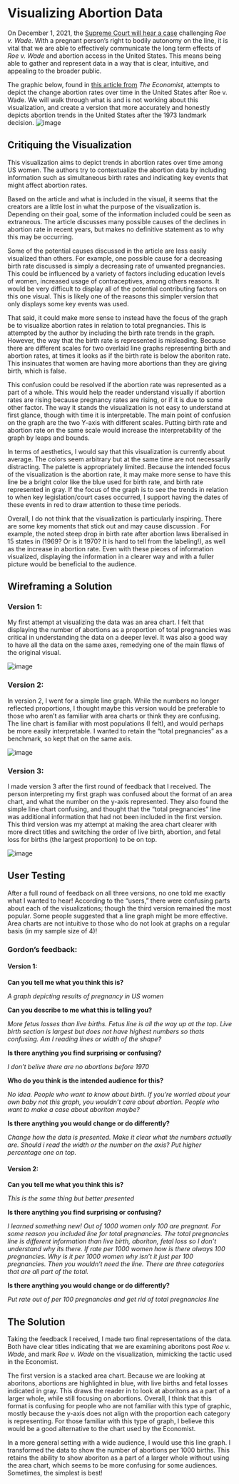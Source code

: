 # Visualizing Abortion Data
On December 1, 2021, the [Supreme Court will hear a case](https://www.nytimes.com/2021/05/17/us/politics/supreme-court-roe-wade.html) challenging <i>Roe v. Wade</i>. With a pregnant person’s right to bodily autonomy on the line, it is vital that we are able to effectively communicate the long term effects of <i>Roe v. Wade</i> and abortion access in the United States. This means being able to gather and represent data in a way that is clear, intuitive, and appealing to the broader public. 

The graphic below, found in [this article from](https://www.economist.com/graphic-detail/2017/01/18/the-abortion-rate-in-america-falls-to-its-lowest-level-since-roe-v-wade) <i>The Economist</i>, attempts to depict the change abortion rates over time in the United States after Roe v. Wade. We will walk through what is and is not working about this visualization, and create a version that more accurately and honestly depicts abortion trends in the United States after the 1973 landmark decision.
![image](/economist_snip.png)

## Critiquing the Visualization
This visualization aims to depict trends in abortion rates over time among US women. The authors try to contextualize the abortion data by including information such as simultaneous birth rates and indicating key events that might affect abortion rates.

Based on the article and what is included in the visual, it seems that the creators are a little lost in what the purpose of the visualization is. Depending on their goal, some of the information included could be seen as extraneous. The article discusses many possible causes of the declines in abortion rate in recent years, but makes no definitive statement as to why this may be occurring. 

Some of the potential causes discussed in the article are less easily visualized than others. For example, one possible cause for a decreasing birth rate discussed is simply a decreasing rate of unwanted pregnancies. This could be influenced by a variety of factors including education levels of women, increased usage of contraceptives, among others reasons. It would be very difficult to display all of the potential contributing factors on this one visual. This is likely one of the reasons this simpler version that only displays some key events was used. 

That said, it could make more sense to instead have the focus of the graph be to visualize abortion rates in relation to total pregnancies. This is attempted by the author by including the birth rate trends in the graph. However, the way that the birth rate is represented is misleading. Because there are different scales for two overlaid line graphs representing birth and abortion rates, at times it looks as if the birth rate is below the aboriton rate. This insinuates that women are having more abortions than they are giving birth, which is false.

This confusion could be resolved if the abortion rate was represented as a part of a whole. This would help the reader understand visually if abortion rates are rising because pregnancy rates are rising, or if it is due to some other factor.
The way it stands the visualization is not easy to understand at first glance, though with time it is interpretable. The main point of confusion on the graph are the two Y-axis with different scales. Putting birth rate and abortion rate on the same scale would increase the interpretability of the graph by leaps and bounds.

In terms of aesthetics, I would say that this visualization is currently about average. The colors seem arbitrary but at the same time are not necessarily distracting. The palette is appropriately limited. Because the intended focus of the visualization is the abortion rate, it may make more sense to have this line be a bright color like the blue used for birth rate, and birth rate represented in gray. If the focus of the graph is to see the trends in relation to when key legislation/court cases occurred, I support having the dates of these events in red to draw attention to these time periods.

Overall, I do not think that the visualization is particularly inspiring. There are some key moments that stick out and may cause discussion . For example, the noted steep drop in birth rate after abortion laws liberalised in 15 states in (1969? Or is it 1970? It is hard to tell from the labeling!), as well as the increase in abortion rate. Even with these pieces of information visualized, displaying the information in a clearer way and with a fuller picture would be beneficial to the audience.

## Wireframing a Solution
### Version 1:
My first attempt at visualizing the data  was an area chart. I felt that displaying the number of abortions as a proportion of total pregnancies was critical in understanding the data on a deeper level. It was also a good way to have all the data on the same axes, remedying one of the main flaws of the original visual.

![image](/abort_wire1.png)

### Version 2:
In version 2, I went for a simple line graph. While the numbers no longer reflected proportions, I thought maybe this version would be preferable to those who aren’t as familiar with area charts or think they are confusing. The line chart is familiar with most populations (I felt), and would perhaps be more easily interpretable. I wanted to retain the “total pregnancies” as a benchmark, so kept that on the same axis.

![image](/abort_wire2.png)

### Version 3:
I made version 3 after the first round of feedback that I received. The  person interpreting my first graph was confused about the format of an area chart, and what the number on the y-axis represented. They also found the simple line chart confusing, and thought that the “total pregnancies” line was additional information that had not been included in the first version. This third version was my attempt at making the area chart clearer with more direct titles and switching the order of live birth, abortion, and fetal loss for births (the largest proportion) to be on top.

![image](/abort_wire3.png)


## User Testing
After a full round of feedback on all three versions, no one told me exactly what I wanted to hear! According to the “users,” there were confusing parts about each of the visualizations; though the third version remained the most popular. Some people suggested that a line graph might be more effective. Area charts are not intuitive to those who do not look at graphs on a regular basis (in my sample size of 4)!

### Gordon’s feedback:
#### Version 1:
<b> Can you tell me what you think this is?</b>

<i>A graph depicting results of pregnancy in US women </i>

<b>Can you describe to me what this is telling you?</b>

<i>More fetus losses than live births. Fetus line is all the way up at the top. Live birth section is largest but does not have highest numbers so thats confusing. Am I reading lines or width of the shape? </i>

<b>Is there anything you find surprising or confusing?</b>

<i> I don’t belive there are no abortions before 1970</i>

<b>Who do you think is the intended audience for this?</b>

<i>No idea. People who want to know about birth. If you’re worried about your own baby not this graph, you wouldn’t care about abortion. People who want to make a case about aboriton maybe?</i>

<b>Is there anything you would change or do differently?</b>

<i>Change how the data is presented. Make it clear what the numbers actually are. Should i read the width or the number on the axis? Put higher percentage one on top. </i>

#### Version 2:
<b> Can you tell me what you think this is?</b>

<i>This is the same thing but better presented</i>

<b> Is there anything you find surprising or confusing? </b>

<i> I learned something new! Out of 1000 women only 100 are pregnant. For some reason you included line for total pregnancies. The total pregnancies line is different information than live birth, aboriton, fetal loss so I don’t understand why its there. If rate per 1000 women how is there always 100 pregnancies. Why is it per 1000 women why isn’t it just per 100 pregnancies. Then you wouldn’t need the line. There are three categories that are all part of the total.</i>

<b>Is there anything you would change or do differently?</b>

<i>Put rate out of per 100 pregnancies and get rid of total pregnancies line</i>

## The Solution
Taking the feedback I received, I made two final representations of the data. Both have clear titles indicating that we are examining aboritons post <i>Roe v. Wade</i>, and mark <i>Roe v. Wade</i> on the visualization, mimicking the tactic used in the Economist.

<div class="flourish-embed flourish-chart" data-src="visualisation/7313442"><script src="https://public.flourish.studio/resources/embed.js"></script></div>

The first version is a stacked area chart. Because we are looking at aboritons, abortions are highlighted in blue, with live births and fetal losses indicated in gray. This draws the reader in to look at aboritons as a part of a larger whole, while still focusing on abortions. Overall, I think that this format is confusing for people who are not familiar with this type of graphic, mostly because the y-axis does not align with the proportion each category is representing. For those familiar with this type of graph, I believe this would be a good alternative to the chart used by the Economist.

<div class="flourish-embed flourish-chart" data-src="visualisation/7313688"><script src="https://public.flourish.studio/resources/embed.js"></script></div>

In a more general setting with a wide audience, I would use this line graph. I transformed the data to show the number of abortions per 1000 births. This retains the ability to show aboriton as a part of a larger whole without using the area chart, which seems to be more confusing for some audiences. Sometimes, the simplest is best!
